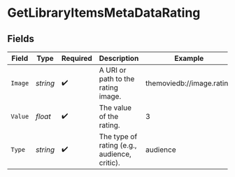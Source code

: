 # GetLibraryItemsMetaDataRating


## Fields

| Field                                        | Type                                         | Required                                     | Description                                  | Example                                      |
| -------------------------------------------- | -------------------------------------------- | -------------------------------------------- | -------------------------------------------- | -------------------------------------------- |
| `Image`                                      | *string*                                     | :heavy_check_mark:                           | A URI or path to the rating image.           | themoviedb://image.rating                    |
| `Value`                                      | *float*                                      | :heavy_check_mark:                           | The value of the rating.                     | 3                                            |
| `Type`                                       | *string*                                     | :heavy_check_mark:                           | The type of rating (e.g., audience, critic). | audience                                     |